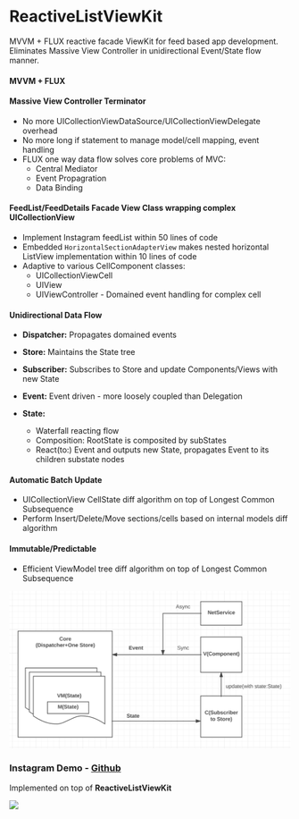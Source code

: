 # ReactiveListViewKit

MVVM + FLUX reactive facade ViewKit for feed based app development. Eliminates Massive View Controller in unidirectional Event/State flow manner.

#### MVVM + FLUX
#### Massive View Controller Terminator
 * No more UICollectionViewDataSource/UICollectionViewDelegate overhead
 * No more long if statement to manage model/cell mapping, event handling
 * FLUX one way data flow solves core problems of MVC: 
   * Central Mediator
   * Event Propagration
   * Data Binding

#### FeedList/FeedDetails Facade View Class wrapping complex UICollectionView
 * Implement Instagram feedList within 50 lines of code
 * Embedded `HorizontalSectionAdapterView` makes nested horizontal ListView implementation within 10 lines of code
 * Adaptive to various CellComponent classes:
   * UICollectionViewCell
   * UIView
   * UIViewController - Domained event handling for complex cell
 
#### Unidirectional Data Flow
 * **Dispatcher:** Propagates domained events

 * **Store:** Maintains the State tree

 * **Subscriber:** Subscribes to Store and update Components/Views with new State

 * **Event:** Event driven - more loosely coupled than Delegation
    
 * **State:**
   * Waterfall reacting flow
   * Composition: RootState is composited by subStates
   * React(to:) Event and outputs new State, propagates Event to its children substate nodes

#### Automatic Batch Update
  * UICollectionView CellState diff algorithm on top of Longest Common Subsequence
  * Perform Insert/Delete/Move sections/cells based on internal models diff algorithm

#### Immutable/Predictable
  * Efficient ViewModel tree diff algorithm on top of Longest Common Subsequence

  <img src="./Documents/FLUX.png">


### Instagram Demo - [Github](https://github.com/showt1me/CZInstagram)
Implemented on top of **ReactiveListViewKit**

<img src="./Documents/CZInstagram.gif">
